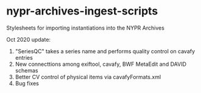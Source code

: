 # nypr-archives-ingest-scripts
Stylesheets for importing instantiations into the NYPR Archives

Oct 2020 update:

1. "SeriesQC" takes a series name and performs quality control on cavafy entries
2. New connecttions among exiftool, cavafy, BWF MetaEdit and DAVID schemas
3. Better CV control of physical items via cavafyFormats.xml
1. Bug fixes
